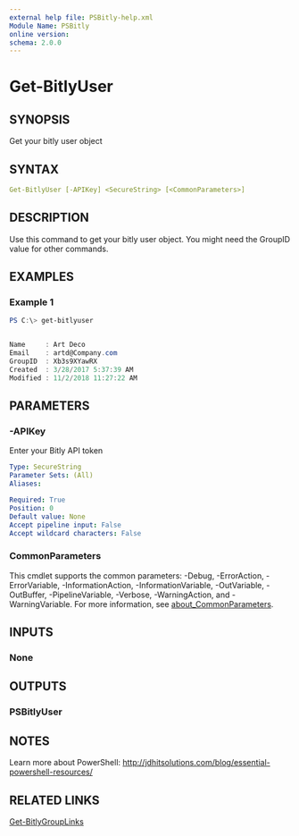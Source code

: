 ```yaml
---
external help file: PSBitly-help.xml
Module Name: PSBitly
online version:
schema: 2.0.0
---
```


# Get-BitlyUser

## SYNOPSIS

Get your bitly user object

## SYNTAX

```yaml
Get-BitlyUser [-APIKey] <SecureString> [<CommonParameters>]
```

## DESCRIPTION

Use this command to get your bitly user object. You might need the GroupID value for other commands.

## EXAMPLES

### Example 1

```powershell
PS C:\> get-bitlyuser


Name     : Art Deco
Email    : artd@Company.com
GroupID  : Xb3s9XYawRX
Created  : 3/28/2017 5:37:39 AM
Modified : 11/2/2018 11:27:22 AM
```

## PARAMETERS

### -APIKey

Enter your Bitly API token

```yaml
Type: SecureString
Parameter Sets: (All)
Aliases:

Required: True
Position: 0
Default value: None
Accept pipeline input: False
Accept wildcard characters: False
```

### CommonParameters

This cmdlet supports the common parameters: -Debug, -ErrorAction, -ErrorVariable, -InformationAction, -InformationVariable, -OutVariable, -OutBuffer, -PipelineVariable, -Verbose, -WarningAction, and -WarningVariable. For more information, see [about_CommonParameters](http://go.microsoft.com/fwlink/?LinkID=113216).

## INPUTS

### None

## OUTPUTS

### PSBitlyUser

## NOTES

Learn more about PowerShell:
http://jdhitsolutions.com/blog/essential-powershell-resources/

## RELATED LINKS

[Get-BitlyGroupLinks]()